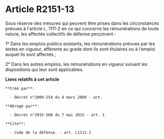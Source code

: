 # Article R2151-13

Sous réserve des mesures qui peuvent être prises dans les circonstances prévues à l'article L. 1111-2 en ce qui concerne les
rémunérations de toute nature, les affectés collectifs de défense perçoivent : 

1° Dans les emplois publics existants, les rémunérations prévues par les textes en vigueur, afférents au grade dont ils sont
titulaires ou à l'emploi auquel ils sont affectés ; 

2° Dans les autres emplois, les rémunérations en vigueur suivant les dispositions qui leur sont applicables.

**Liens relatifs à cet article**

	**Créé par**:

	  - Décret n°2009-254 du 4 mars 2009 - art.

	**Abrogé par**:

	  - Décret n°2015-508 du 7 mai 2015 - art. 1

	**Cite**:

	  - Code de la défense. - art. L1111-2
